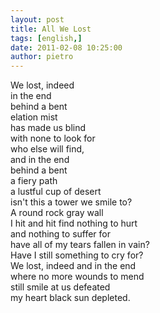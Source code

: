 ```yaml
---
layout: post
title: All We Lost
tags: [english,]
date: 2011-02-08 10:25:00
author: pietro
---
```

We lost, indeed<br/>in the end<br/>behind a bent<br/>elation mist<br/>has made us blind<br/>with none to look for<br/>who else will find,<br/>and in the end<br/>behind a bent<br/>a fiery path<br/>a lustful cup of desert<br/>isn't this a tower we smile to?<br/>A round rock gray wall<br/>I hit and hit find nothing to hurt<br/>and nothing to suffer for<br/>have all of my tears fallen in vain?<br/>Have I still something to cry for?<br/>We lost, indeed and in the end<br/>where no more wounds to mend<br/>still smile at us defeated <br/>my heart black sun depleted.
